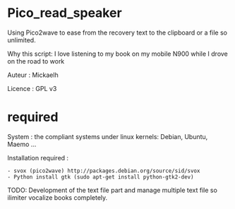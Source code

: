 Pico_read_speaker
=================

Using Pico2wave to ease from the recovery text to the clipboard or a file so unlimited.

Why this script: I love listening to my book on my mobile N900 while I
    drove on the road to work


Auteur : Mickaelh

Licence : GPL v3

required
========

System : the compliant systems under linux kernels: Debian, Ubuntu, Maemo ...

Installation required :

    - svox (pico2wave) http://packages.debian.org/source/sid/svox
    - Python install gtk (sudo apt-get install python-gtk2-dev)


TODO:
    Development of the text file part and manage multiple text file so
    ilimiter vocalize books completely.

